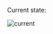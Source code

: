 Current state:

![current](https://github.com/user-attachments/assets/8867e08d-6f7b-4f1a-aecf-e789763cf28b)
